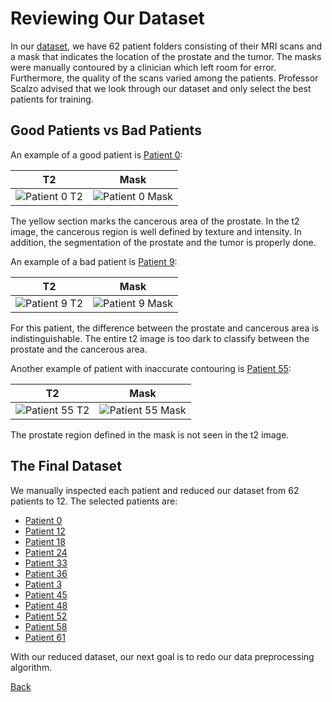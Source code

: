 # Reviewing Our Dataset 

In our [dataset](https://github.com/ardunn/cs188/tree/master/pyprostate/graphics), we have 62 patient folders consisting of their MRI scans and a mask that indicates the location of the prostate and the tumor. The masks were manually contoured by a clinician which left room for error. Furthermore, the quality of the scans varied among the patients. Professor Scalzo advised that we look through our dataset and only select the best patients for training. 

## Good Patients vs Bad Patients

An example of a good patient is [Patient 0](https://github.com/ardunn/cs188/tree/master/pyprostate/graphics/patient0): 

T2               |  Mask
:-------------------------:|:-------------------------:
![Patient 0 T2][patient0_t2]  |  ![Patient 0 Mask][patient0_mask]

The yellow section marks the cancerous area of the prostate. In the t2 image, the cancerous region is well defined by texture and intensity. In addition, the segmentation of the prostate and the tumor is properly done. 

An example of a bad patient is [Patient 9](https://github.com/ardunn/cs188/tree/master/pyprostate/graphics/patient9):

T2               |  Mask
:-------------------------:|:-------------------------:
![Patient 9 T2][patient9_t2]  |  ![Patient 9 Mask][patient9_mask]

For this patient, the difference between the prostate and cancerous area is indistinguishable. The entire t2 image is too dark to classify between the prostate and the cancerous area. 

Another example of patient with inaccurate contouring is [Patient 55](https://github.com/ardunn/cs188/tree/master/pyprostate/graphics/patient55): 

T2               |  Mask
:-------------------------:|:-------------------------:
![Patient 55 T2][patient55_t2]  |  ![Patient 55 Mask][patient55_mask]

The prostate region defined in the mask is not seen in the t2 image. 

## The Final Dataset 

We manually inspected each patient and reduced our dataset from 62 patients to 12. The selected patients are: 

* [Patient 0](https://github.com/ardunn/cs188/tree/master/pyprostate/graphics/patient0)
* [Patient 12](https://github.com/ardunn/cs188/tree/master/pyprostate/graphics/patient12)
* [Patient 18](https://github.com/ardunn/cs188/tree/master/pyprostate/graphics/patient18)
* [Patient 24](https://github.com/ardunn/cs188/tree/master/pyprostate/graphics/patient24)
* [Patient 33](https://github.com/ardunn/cs188/tree/master/pyprostate/graphics/patient33)
* [Patient 36](https://github.com/ardunn/cs188/tree/master/pyprostate/graphics/patient36)
* [Patient 3](https://github.com/ardunn/cs188/tree/master/pyprostate/graphics/patient3)
* [Patient 45](https://github.com/ardunn/cs188/tree/master/pyprostate/graphics/patient45)
* [Patient 48](https://github.com/ardunn/cs188/tree/master/pyprostate/graphics/patient48)
* [Patient 52](https://github.com/ardunn/cs188/tree/master/pyprostate/graphics/patient52)
* [Patient 58](https://github.com/ardunn/cs188/tree/master/pyprostate/graphics/patient58)
* [Patient 61](https://github.com/ardunn/cs188/tree/master/pyprostate/graphics/patient56)

With our reduced dataset, our next goal is to redo our data preprocessing algorithm. 

[Back](./)

[patient0_t2]: https://raw.githubusercontent.com/ardunn/cs188/master/pyprostate/graphics/patient0/patient0_t2.png
[patient0_mask]: https://raw.githubusercontent.com/ardunn/cs188/master/pyprostate/graphics/patient0/patient0_mask.png
[patient9_t2]: https://raw.githubusercontent.com/ardunn/cs188/master/pyprostate/graphics/patient9/patient9_t2.png
[patient9_mask]: https://raw.githubusercontent.com/ardunn/cs188/master/pyprostate/graphics/patient9/patient9_mask
[patient55_t2]: https://raw.githubusercontent.com/ardunn/cs188/master/pyprostate/graphics/patient55/patient55_t2.png
[patient55_mask]: https://raw.githubusercontent.com/ardunn/cs188/master/pyprostate/graphics/patient55/patient55_mask.png

